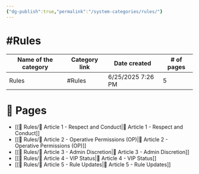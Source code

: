 ```yaml
---
{"dg-publish":true,"permalink":"/system-categories/rules/"}
---
```


# #Rules  

| Name of the category | Category link | Date created      | # of pages |
| -------------------- | ------------- | ----------------- | ---------- |
| Rules                | #Rules        | 6/25/2025 7:26 PM | 5          |

# 📄 Pages

- [[📜 Rules/📜 Article 1 - Respect and Conduct\|📜 Article 1 - Respect and Conduct]]
- [[📜 Rules/📜 Article 2 - Operative Permissions (OP)\|📜 Article 2 - Operative Permissions (OP)]]
- [[📜 Rules/📜 Article 3 - Admin Discretion\|📜 Article 3 - Admin Discretion]]
- [[📜 Rules/📜 Article 4 - VIP Status\|📜 Article 4 - VIP Status]]
- [[📜 Rules/📜 Article 5 - Rule Updates\|📜 Article 5 - Rule Updates]]